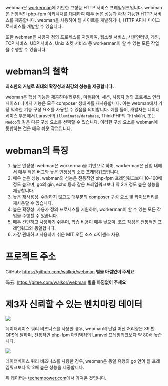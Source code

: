 webman은 [workerman](https://www.workerman.net)에 기반한 고성능 HTTP 서비스 프레임워크입니다. webman은 전통적인 php-fpm 아키텍처를 대체하여 매우 높은 성능과 확장 가능한 HTTP 서비스를 제공합니다. webman을 사용하여 웹 사이트를 개발하거나, HTTP API나 마이크로서비스를 개발할 수 있습니다.

또한 webman은 사용자 정의 프로세스를 지원하여, 웹소켓 서비스, 사물인터넷, 게임, TCP 서비스, UDP 서비스, Unix 소켓 서비스 등 workerman이 할 수 있는 모든 작업을 수행할 수 있습니다.

# webman의 철학
**최소한의 커널로 최대의 확장성과 최강의 성능을 제공합니다.**

webman은 핵심 기능만 제공하며(라우팅, 미들웨어, 세션, 사용자 정의 프로세스 인터페이스) 나머지 기능은 모두 composer 생태계를 재사용합니다. 이는 webman에서 가장 익숙한 기능 구성 요소를 사용할 수 있음을 의미합니다. 예를 들어, 개발자는 데이터베이스 부분에서 Laravel의 `illuminate/database`, ThinkPHP의 `ThinkORM`, 또는 `Medoo`와 같은 다른 구성 요소를 선택할 수 있습니다. 이러한 구성 요소를 webman에 통합하는 것은 매우 쉬운 작업입니다.

# webman의 특징
1. 높은 안정성. webman은 workerman을 기반으로 하며, workerman은 산업 내에서 매우 적은 버그와 높은 안정성의 소켓 프레임워크입니다.
2. 매우 높은 성능. webman의 성능은 전통적인 php-fpm 프레임워크보다 10-100배 정도 높으며, go의 gin, echo 등과 같은 프레임워크보다 약 2배 정도 높은 성능을 제공합니다.
3. 높은 재사용성. 수정하지 않고도 대부분의 composer 구성 요소 및 라이브러리를 재사용할 수 있습니다.
4. 높은 확장성. 사용자 정의 프로세스를 지원하여, workerman이 할 수 있는 모든 작업을 수행할 수 있습니다.
5. 매우 간단하고 사용하기 쉬우며, 학습 비용이 매우 낮으며, 코드 작성은 전통적인 프레임워크와 동일합니다.
6. 가장 관대하고 사용하기 쉬운 MIT 오픈 소스 라이센스 사용.

# 프로젝트 주소
GitHub: https://github.com/walkor/webman **별을 아낌없이 주세요**

码云: https://gitee.com/walkor/webman **별을 아낌없이 주세요**

# 제3자 신뢰할 수 있는 벤치마킹 데이터

![](../assets/img/benchmark1.png)

데이터베이스 쿼리 비즈니스를 사용한 경우, webman의 단일 머신 처리량은 39 만 QPS에 달하며, 전통적인 php-fpm 아키텍처의 Laravel 프레임워크보다 약 80배 높습니다.

![](../assets/img/benchmarks-go.png)

데이터베이스 쿼리 비즈니스를 사용한 경우, webman은 동일 유형의 go 언어 웹 프레임워크보다 약 2배 높은 성능을 제공합니다.

위 데이터는 [techempower.com](https://www.techempower.com/benchmarks/#section=data-r20&hw=ph&test=db&l=zik073-sf)에서 가져온 것입니다.
